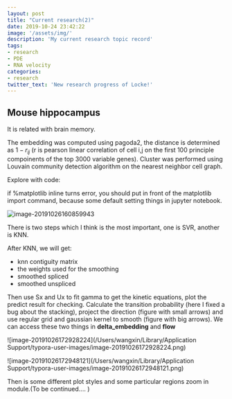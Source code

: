 ```yaml
---
layout: post
title: "Current research(2)"
date: 2019-10-24 23:42:22
image: '/assets/img/'
description: 'My current research topic record'
tags:
- research 
- PDE 
- RNA velocity 
categories:
- research 
twitter_text: 'New research progress of Locke!'
---
```


##  Mouse hippocampus

It is related with brain memory. 

The embedding was computed using pagoda2, the distance is determined as $1-r_{ij}$ (r is pearson linear correlation of cell i,j on the first 100 principle compoinents of the top 3000 variable genes). Cluster was performed using Louvain community detection algorithm on the nearest neighbor cell graph.

Explore with code: 

if %matplotlib inline turns error, you should put in front of the matplotlib import command, because some default setting things in jupyter notebook.

![image-20191026160859943](/Users/wangxin/github/blog/posts_picture/image-20191026160859943.png)

There is two steps which I think is the most important, one is SVR, another is KNN. 

After KNN, we will get:

- knn contiguity matrix
- the weights used for the smoothing
- smoothed spliced
- smoothed unspliced

Then use Sx and Ux to fit gamma to get the kinetic equations, plot the predict result for checking. Calculate the transition probability (here I fixed a bug about the stacking), project the direction (figure with small arrows) and use regular grid and gaussian kernel to smooth (figure with big arrows). We can access these two things in **delta_embedding** and **flow**

![image-20191026172928224](/Users/wangxin/Library/Application Support/typora-user-images/image-20191026172928224.png)

![image-20191026172948121](/Users/wangxin/Library/Application Support/typora-user-images/image-20191026172948121.png)

 Then is some different plot styles and some particular regions zoom in module.(To be continued.... )



